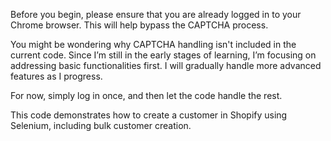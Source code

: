 Before you begin, please ensure that you are already logged in to your Chrome browser. This will help bypass the CAPTCHA process.

You might be wondering why CAPTCHA handling isn't included in the current code. Since I’m still in the early stages of learning, I’m focusing on addressing basic functionalities first. I will gradually handle more advanced features as I progress.

For now, simply log in once, and then let the code handle the rest.

This code demonstrates how to create a customer in Shopify using Selenium, including bulk customer creation.
